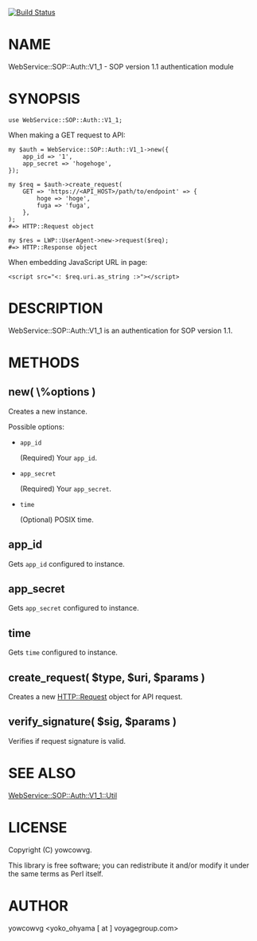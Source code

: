 [![Build Status](https://travis-ci.org/researchpanelasia/p5-WebService-SOP-Auth-V1_1.svg?branch=master)](https://travis-ci.org/researchpanelasia/p5-WebService-SOP-Auth-V1_1)
# NAME

WebService::SOP::Auth::V1\_1 - SOP version 1.1 authentication module

# SYNOPSIS

    use WebService::SOP::Auth::V1_1;

When making a GET request to API:

    my $auth = WebService::SOP::Auth::V1_1->new({
        app_id => '1',
        app_secret => 'hogehoge',
    });

    my $req = $auth->create_request(
        GET => 'https://<API_HOST>/path/to/endpoint' => {
            hoge => 'hoge',
            fuga => 'fuga',
        },
    );
    #=> HTTP::Request object

    my $res = LWP::UserAgent->new->request($req);
    #=> HTTP::Response object

When embedding JavaScript URL in page:

    <script src="<: $req.uri.as_string :>"></script>

# DESCRIPTION

WebService::SOP::Auth::V1\_1 is an authentication for SOP version 1.1.

# METHODS

## new( \\%options )

Creates a new instance.

Possible options:

- `app_id`

    (Required) Your `app_id`.

- `app_secret`

    (Required) Your `app_secret`.

- `time`

    (Optional) POSIX time.

## app\_id

Gets `app_id` configured to instance.

## app\_secret

Gets `app_secret` configured to instance.

## time

Gets `time` configured to instance.

## create\_request( $type, $uri, $params )

Creates a new [HTTP::Request](https://metacpan.org/pod/HTTP::Request) object for API request.

## verify\_signature( $sig, $params )

Verifies if request signature is valid.

# SEE ALSO

[WebService::SOP::Auth::V1\_1::Util](https://metacpan.org/pod/WebService::SOP::Auth::V1_1::Util)

# LICENSE

Copyright (C) yowcowvg.

This library is free software; you can redistribute it and/or modify
it under the same terms as Perl itself.

# AUTHOR

yowcowvg <yoko\_ohyama \[ at \] voyagegroup.com>
